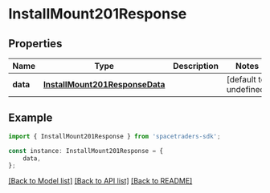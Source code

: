 # InstallMount201Response


## Properties

Name | Type | Description | Notes
------------ | ------------- | ------------- | -------------
**data** | [**InstallMount201ResponseData**](InstallMount201ResponseData.md) |  | [default to undefined]

## Example

```typescript
import { InstallMount201Response } from 'spacetraders-sdk';

const instance: InstallMount201Response = {
    data,
};
```

[[Back to Model list]](../README.md#documentation-for-models) [[Back to API list]](../README.md#documentation-for-api-endpoints) [[Back to README]](../README.md)
